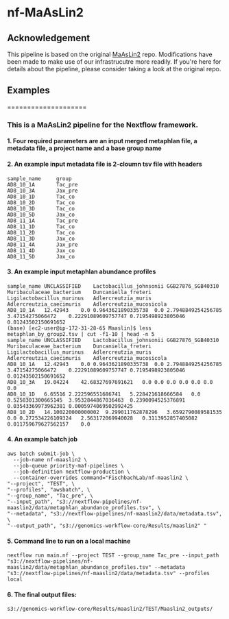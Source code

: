 # nf-MaAsLin2

## Acknowledgement

This pipeline is based on the original [MaAsLin2](https://github.com/biobakery/Maaslin2) repo. Modifications have been made to make use of our infrastrucutre more readily. If you're here for details about the pipeline, please consider taking a look at the original repo.

<!--And a heatmap produced by [Hclust2](https://github.com/SegataLab/hclust2) on the MetaPhlAn2 abundance profiles.-->

## Examples
====================

### This is a MaAsLin2 pipeline for the Nextflow framework.

#### 1. Four required parameters are an input merged metaphlan file, a metadata file, a project name and a base group name

#### 2. An example input metadata file is 2-cloumn tsv file with headers
```{bash}
sample_name     group
AD8_10_1A       Tac_pre
AD8_10_3A       Jax_pre
AD8_10_1D       Tac_co
AD8_10_2D       Tac_co
AD8_10_3D       Tac_co
AD8_10_5D       Jax_co
AD8_11_1A       Tac_pre
AD8_11_1D       Tac_co
AD8_11_2D       Tac_co
AD8_11_3D       Jax_co
AD8_11_4A       Jax_pre
AD8_11_4D       Jax_co
AD8_11_5D       Jax_co
```

#### 3. An example input metaphlan abundance profiles 
```{bash}
sample_name	UNCLASSIFIED	Lactobacillus_johnsonii	GGB27876_SGB40310	Muribaculaceae_bacterium	Duncaniella_freteri	Ligilactobacillus_murinus	Adlercreutzia_muris	Adlercreutzia_caecimuris	Adlercreutzia_mucosicola
AD8_10_1A	12.42943	0.0	0.9643621890335738	0.0	2.7948849254256785	3.47154275066472	0.22291089609757747	0.7195498923805046	0.01243502150691652
(base) [ec2-user@ip-172-31-28-65 Maaslin]$ less  metaphlan_by_group2.tsv | cut -f1-10 | head -n 5
sample_name	UNCLASSIFIED	Lactobacillus_johnsonii	GGB27876_SGB40310	Muribaculaceae_bacterium	Duncaniella_freteri	Ligilactobacillus_murinus	Adlercreutzia_muris	Adlercreutzia_caecimuris	Adlercreutzia_mucosicola
AD8_10_1A	12.42943	0.0	0.9643621890335738	0.0	2.7948849254256785	3.47154275066472	0.22291089609757747	0.7195498923805046	0.01243502150691652
AD8_10_3A	19.04224	42.68327697691621	0.0	0.0	0.0	0.0	0.0	0.0	0.0
AD8_10_1D	6.65516	2.222596551686741	5.228421618666584	0.0	0.5258301300665145	3.9532844867036463	0.2390094525376891	0.03543369973962381	0.0005974069502992425
AD8_10_2D	14.100220000000002	9.299011762878296	3.6592790089581535	0.0	0.272534226109324	2.563172069940028	0.3113952857405082	0.011759679627562157	0.0
```

#### 4. An example batch job
```{bash}
aws batch submit-job \
  --job-name nf-maaslin2 \
  --job-queue priority-maf-pipelines \
  --job-definition nextflow-production \
  --container-overrides command="FischbachLab/nf-maaslin2 \
"--project", "TEST", \
"--profiles", "awsbatch", \
"--group_name", "Tac_pre", \
"--input_path", "s3://nextflow-pipelines/nf-maaslin2/data/metaphlan_abundance_profiles.tsv", \
"--metadata", "s3://nextflow-pipelines/nf-maaslin2/data/metadata.tsv", \
"--output_path", "s3://genomics-workflow-core/Results/maaslin2" "
```

#### 5. Command line to run on a local machine
```{bash}
nextflow run main.nf --project TEST --group_name Tac_pre --input_path "s3://nextflow-pipelines/nf-maaslin2/data/metaphlan_abundance_profiles.tsv" --metadata "s3://nextflow-pipelines/nf-maaslin2/data/metadata.tsv" --profiles local
```


#### 6. The final output files:
```{bash}
s3://genomics-workflow-core/Results/maaslin2/TEST/Maaslin2_outputs/
```


<!--img src="assets/images/" width="900" height="300" /-->

